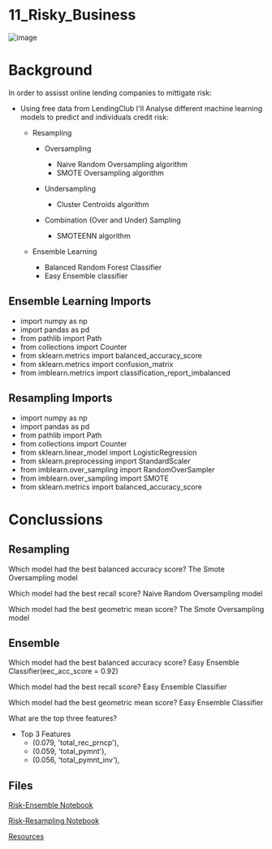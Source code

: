 # 11_Risky_Business

![image](http://blogs.edf.org/energyexchange/files/2017/06/risk_management.jpg)

# Background
In order to assisst online lending companies to mittigate risk:

* Using free data from LendingClub I'll Analyse different machine learning models to predict and individuals credit risk: 
    * Resampling
        * Oversampling
            * Naive Random Oversampling algorithm
            * SMOTE Oversampling algorithm
            
        * Undersampling
            * Cluster Centroids algorithm 
            
        * Combination (Over and Under) Sampling
            * SMOTEENN algorithm
            
    * Ensemble Learning
        * Balanced Random Forest Classifier 
        * Easy Ensemble classifier
    
## Ensemble Learning Imports

* import numpy as np
* import pandas as pd
* from pathlib import Path
* from collections import Counter
* from sklearn.metrics import balanced_accuracy_score
* from sklearn.metrics import confusion_matrix
* from imblearn.metrics import classification_report_imbalanced

## Resampling Imports

* import numpy as np
* import pandas as pd
* from pathlib import Path
* from collections import Counter
* from sklearn.linear_model import LogisticRegression
* from sklearn.preprocessing import StandardScaler
* from imblearn.over_sampling import RandomOverSampler
* from imblearn.over_sampling import SMOTE
* from sklearn.metrics import balanced_accuracy_score
  
# Conclussions

## Resampling

Which model had the best balanced accuracy score? The Smote Oversampling model

Which model had the best recall score? Naive Random Oversampling model

Which model had the best geometric mean score? The Smote Oversampling model

## Ensemble 

Which model had the best balanced accuracy score? Easy Ensemble Classifier(eec_acc_score = 0.92)

Which model had the best recall score? Easy Ensemble Classifier

Which model had the best geometric mean score? Easy  Ensemble Classifier


What are the top three features?
* Top 3 Features
    * (0.079, 'total_rec_prncp'),
    * (0.059, 'total_pymnt'),
    * (0.056, 'total_pymnt_inv'),



## Files

[Risk-Ensemble Notebook](https://github.com/kary2003/11_Risky_Business/blob/main/credit_risk_ensemble.ipynb)

[Risk-Resampling Notebook](https://github.com/kary2003/11_Risky_Business/blob/main/credit_risk_resampling.ipynb)

[Resources](https://github.com/kary2003/11_Risky_Business/tree/main/Resources)



